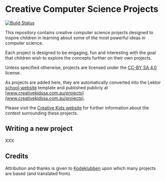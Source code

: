 # Creative Computer Science Projects
[![Build Status](https://travis-ci.org/CreativeKids/projects.svg?branch=master)](https://travis-ci.org/CreativeKids/projects)

This repository contains creative computer science projects designed to inspire children in learning about some of the most powerful ideas in computer science.

Each project is designed to be engaging, fun and interesting with the goal that children wish to explore the concepts further on their own projects.

Unless specified otherwise, projects are licensed under the [CC-BY SA 4.0](https://creativecommons.org/licenses/by-sa/4.0/deed) license.

As projects are added here, they are automatically converted into the Lektor [school-website](https://github.com/CreativeKids/school-website) template and published publicly at [www.creativekidssa.com.au/projects](www.creativekidssa.com.au/projects). 

Please visit the [Creative Kids website](www.creativekidssa.com.au) for further information about the context surrounding these projects.


## Writing a new project 

XXX

## Credits

Attribution and thanks is given to [Kodeklubben](http://kodeklubben.github.io/) upon which many projects are based (and translated from).
